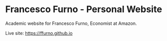# Francesco Furno - Personal Website

Academic website for Francesco Furno, Economist at Amazon.

Live site: https://ffurno.github.io
